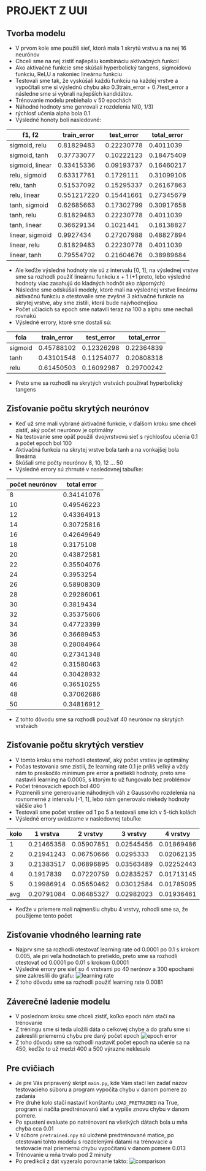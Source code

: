 PROJEKT Z UUI
=============

Tvorba modelu
--------------
* V prvom kole sme použili sieť, ktorá mala 1 skrytú vrstvu a na nej 16 neurónov
* Chceli sme na nej zistiť najlepšiu kombináciu aktivačných funkcií
* Ako aktivačné funkcie sme skúšali hyperbolický tangens, sigmoidovú funkciu, ReLU a nakoniec lineárnu funkciu
* Testovali sme tak, že vyskúšali každú funkciu na každej vrstve a vypočítali sme si výslednú chybu ako 0.3train_error + 0.7test_error a následne sme si vybrali najlepších kandidátov.
* Trénovanie modelu prebiehalo v 50 epochách
* Náhodné hodnoty sme genrovali z rozdelenia N(0, 1/3)
* rýchlosť učenia alpha bola 0.1
* Výsledné honoty boli nasledovné:

f1, f2         | train_error | test_error | total_error
---------------|-------------|------------|------------
sigmoid, relu  |0.81829483   |0.22230778  |0.4011039
sigmoid, tanh  |0.37733077   |0.10222123  |0.18475409
sigmoid, linear|0.33415336   |0.09193737  |0.16460217
relu, sigmoid  |0.63317761   |0.1729111   |0.31099106
relu, tanh     |0.51537092   |0.15295337  |0.26167863
relu, linear   |0.551217220  |0.15441661  |0.27345679
tanh, sigmoid  |0.62685663   |0.17302799  |0.30917658
tanh, relu     |0.81829483   |0.22230778  |0.4011039
tanh, linear   |0.36629134   |0.1021441   |0.18138827
linear, sigmoid|0.9927434    |0.27207988  |0.48827894
linear, relu   |0.81829483   |0.22230778  |0.4011039
linear, tanh   |0.79554702   |0.21604676  |0.38989684

* Ale keďže výsledné hodnoty nie sú z intervalu [0, 1], na výslednej vrstve sme sa rozhodli použiť
lineárnu funkciu x + 1 (+1 preto, lebo výsledné hodnoty viac zasahujú do kladných hodnôt ako záporných)
* Následne sme odskúšali modely, ktoré mali na výslednej vrstve lineárnu aktivačnú funkciu a otestovalie sme
zvyšné 3 aktivačné funkcie na skrytej vrstve, aby sme zistili, ktorá bude najvhodnejšou
* Počet učiacich sa epoch sme natavili teraz na 100 a alphu sme nechali rovnakú
* Výsledné errory, ktoré sme dostali sú:

fcia   | train_error | test_error | total_error
-------|-------------|------------|------------
sigmoid|0.45788102   |0.12326298  |0.22364839
tanh   |0.43101548   |0.11254077  |0.20808318
relu   |0.61450503   |0.16092987  |0.29700242

* Preto sme sa rozhodli na skrytých vrstvách používať hyperbolický tangens

Zisťovanie počtu skrytých neurónov
---------------
* Keď už sme mali vybrané aktivačné funkcie, v ďalšom kroku sme chceli zistiť, aký počet neurónov je optimálny
* Na testovanie sme opäť použili dvojvrstvovú sieť s rýchlosťou učenia 0.1 a počet epoch bol 100
* Aktivačná funkcia na skrytej vrstve bola tanh a na vonkajšej bola lineárna
* Skúšali sme počty neurónov 8, 10, 12 ... 50
* Výsledné errory sú zhrnuté v nasledovnej tabuľke:

počet neurónov | total error
---------------|------------
8              |0.34141076
10             |0.49546223
12             |0.43364913
14             |0.30725816
16             |0.42649649
18             |0.3175108
20             |0.43872581
22             |0.35504076
24             |0.3953254
26             |0.58908309
28             |0.29286061
30             |0.3819434
32             |0.35375606
34             |0.47723399
36             |0.36689453
38             |0.28084964
40             |0.27341348
42             |0.31580463
44             |0.30428932
46             |0.36510255
48             |0.37062686
50             |0.34816912

* Z tohto dôvodu sme sa rozhodli používať 40 neurónov na skrytých vrstvách

Zisťovanie počtu skrytých verstiev
----------------------
* V tomto kroku sme rozhodli otestovať, aký počet vrstiev je optimálny
* Počas testovania sme zistili, že learning rate 0.1 je príliš veľký a vždy nám to preskočilo minimum pre error a pretiekli hodnoty, preto sme nastavili learning na 0.0005, s ktorým to už fungovalo bez problémov
* Počet trénovacích epoch bol 400
* Pozmenili sme generovanie náhodných váh z Gaussovho rozdelenia na rovnomerné z intervalu [-1, 1], lebo nám generovalo niekedy hodnoty väčšie ako 1
* Testovali sme počet vrstiev od 1 po 5 a testovali sme ich v 5-tich kolách
* Výsledné errory uvádzame v nasledovnej tabuľke

kolo | 1 vrstva  | 2 vrstvy  | 3 vrstvy  | 4 vrstvy  | 5 vrstiev
-----|-----------|-----------|-----------|-----------|----------
1    | 0.21465358| 0.05907851| 0.02545456| 0.01869486| 0.01975219
2    | 0.21941243| 0.06750666| 0.0295333 | 0.02062135| 0.02980421
3    | 0.21383517| 0.06896895| 0.03563489| 0.02252443| 0.01978567
4    | 0.1917839 | 0.07220759| 0.02835257| 0.01713145| 0.01730435
5    | 0.19986914| 0.05650462| 0.03012584| 0.01785095| 0.0201516
avg  | 0.20791084| 0.06485327| 0.02982023| 0.01936461| 0.02135961

* Keďže v priemere mali najmenšiu chybu 4 vrstvy, rohodli sme sa, že použijeme tento počet

Zisťovanie vhodného learning rate
-----------------
* Najprv sme sa rozhodli otestovať learning rate od 0.0001 po 0.1 s krokom 0.005, ale pri veľa hodnotách to pretieklo, preto sme sa rozhodli otestovať od 0.0001 po 0.01 s krokom 0.0001
* Výsledné errory pre sieť so 4 vrstvami po 40 nerónov a 300 epochami sme zakreslili do grafu: 
![learning rate](alpha_test.png)
* Z toho dôvodu sme sa rozhodli použiť learning rate 0.0081


Záverečné ladenie modelu
------------------------
* V poslednom kroku sme chceli zistiť, koľko epoch nám stačí na trénovanie
* Z tréningu sme si teda uložili dáta o celkovej chybe a do grafu sme si zakreslili priemernú chybu pre daný počet epoch
![epoch error](ep_err.png)
* Z toho dôvodu sme sa rozhodli nastaviť počet epoch na učenie sa na 450, keďže to už medzi 400 a 500 výrazne neklesalo


Pre cvičiach
-------------
* Je pre Vás pripravený skript `main.py`, kde Vám stačí len zadať názov testovacieho súboru a program vypočíta chybu v danom pomere zo zadania
* Pre druhé kolo stačí nastaviť konštantu `LOAD_PRETRAINED` na True, program si načíta predtrénovanú sieť a vypíše znovu chybu v danom pomere.
* Po spustení evaluate po natrénovaní na všetkých dátach bola u mňa chyba cca 0.01
* V súbore `pretrained.npy` sú uložené predtrénované matice, po otestovaní tohto modelu s rozdelenými dátami na trénovacie a testovacie mal priemernú chybu vypočítanú v danom pomere 0.013
* Trénovanie u mňa trvalo pod 2 minúty
* Po predikcii z dát vyzeralo porovnanie takto:
![comparison](comparison.png)